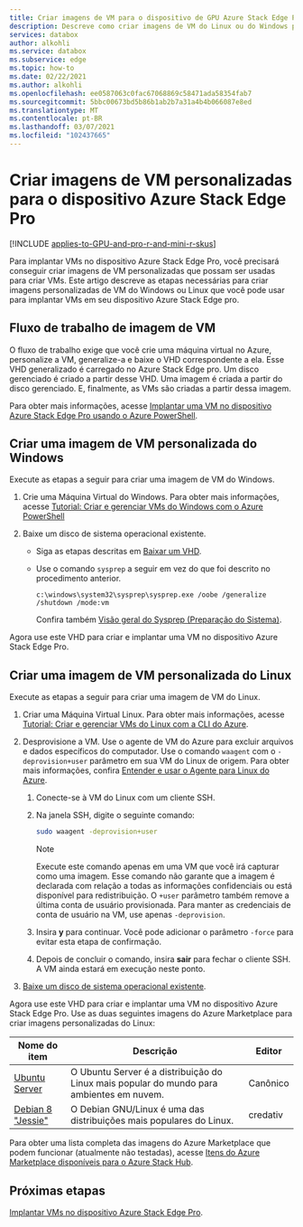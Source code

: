 ```yaml
---
title: Criar imagens de VM para o dispositivo de GPU Azure Stack Edge Pro
description: Descreve como criar imagens de VM do Linux ou do Windows para usá-las com o dispositivo de GPU Azure Stack Edge Pro.
services: databox
author: alkohli
ms.service: databox
ms.subservice: edge
ms.topic: how-to
ms.date: 02/22/2021
ms.author: alkohli
ms.openlocfilehash: ee0587063c0fac67068869c58471ada58354fab7
ms.sourcegitcommit: 5bbc00673bd5b86b1ab2b7a31a4b4b066087e8ed
ms.translationtype: MT
ms.contentlocale: pt-BR
ms.lasthandoff: 03/07/2021
ms.locfileid: "102437665"
---
```

# <a name="create-custom-vm-images-for-your-azure-stack-edge-pro-device"></a>Criar imagens de VM personalizadas para o dispositivo Azure Stack Edge Pro

[!INCLUDE [applies-to-GPU-and-pro-r-and-mini-r-skus](../../includes/azure-stack-edge-applies-to-gpu-pro-r-mini-r-sku.md)]

Para implantar VMs no dispositivo Azure Stack Edge Pro, você precisará conseguir criar imagens de VM personalizadas que possam ser usadas para criar VMs. Este artigo descreve as etapas necessárias para criar imagens personalizadas de VM do Windows ou Linux que você pode usar para implantar VMs em seu dispositivo Azure Stack Edge pro.

## <a name="vm-image-workflow"></a>Fluxo de trabalho de imagem de VM

O fluxo de trabalho exige que você crie uma máquina virtual no Azure, personalize a VM, generalize-a e baixe o VHD correspondente a ela. Esse VHD generalizado é carregado no Azure Stack Edge pro. Um disco gerenciado é criado a partir desse VHD. Uma imagem é criada a partir do disco gerenciado. E, finalmente, as VMs são criadas a partir dessa imagem.

Para obter mais informações, acesse [Implantar uma VM no dispositivo Azure Stack Edge Pro usando o Azure PowerShell](azure-stack-edge-gpu-deploy-virtual-machine-powershell.md).


## <a name="create-a-windows-custom-vm-image"></a>Criar uma imagem de VM personalizada do Windows

Execute as etapas a seguir para criar uma imagem de VM do Windows.

1. Crie uma Máquina Virtual do Windows. Para obter mais informações, acesse [Tutorial: Criar e gerenciar VMs do Windows com o Azure PowerShell](../virtual-machines/windows/tutorial-manage-vm.md)

2. Baixe um disco de sistema operacional existente.

    - Siga as etapas descritas em [Baixar um VHD](../virtual-machines/windows/download-vhd.md).

    - Use o comando `sysprep` a seguir em vez do que foi descrito no procedimento anterior.
    
        `c:\windows\system32\sysprep\sysprep.exe /oobe /generalize /shutdown /mode:vm`
   
       Confira também [Visão geral do Sysprep (Preparação do Sistema)](/windows-hardware/manufacture/desktop/sysprep--system-preparation--overview).

Agora use este VHD para criar e implantar uma VM no dispositivo Azure Stack Edge Pro.

## <a name="create-a-linux-custom-vm-image"></a>Criar uma imagem de VM personalizada do Linux

Execute as etapas a seguir para criar uma imagem de VM do Linux.

1. Criar uma Máquina Virtual Linux. Para obter mais informações, acesse [Tutorial: Criar e gerenciar VMs do Linux com a CLI do Azure](../virtual-machines/linux/tutorial-manage-vm.md).

1. Desprovisione a VM. Use o agente de VM do Azure para excluir arquivos e dados específicos do computador. Use o comando `waagent` com o `-deprovision+user` parâmetro em sua VM do Linux de origem. Para obter mais informações, confira [Entender e usar o Agente para Linux do Azure](../virtual-machines/extensions/agent-linux.md).

    1. Conecte-se à VM do Linux com um cliente SSH.
    2. Na janela SSH, digite o seguinte comando:
       
        ```bash
        sudo waagent -deprovision+user
        ```
       > [!NOTE]
       > Execute este comando apenas em uma VM que você irá capturar como uma imagem. Esse comando não garante que a imagem é declarada com relação a todas as informações confidenciais ou está disponível para redistribuição. O `+user` parâmetro também remove a última conta de usuário provisionada. Para manter as credenciais de conta de usuário na VM, use apenas `-deprovision`.
     
    3. Insira **y** para continuar. Você pode adicionar o parâmetro `-force` para evitar esta etapa de confirmação.
    4. Depois de concluir o comando, insira **sair** para fechar o cliente SSH.  A VM ainda estará em execução neste ponto.


1. [Baixe um disco de sistema operacional existente](../virtual-machines/linux/download-vhd.md).

Agora use este VHD para criar e implantar uma VM no dispositivo Azure Stack Edge Pro. Use as duas seguintes imagens do Azure Marketplace para criar imagens personalizadas do Linux:

|Nome do item  |Descrição  |Editor  |
|---------|---------|---------|
|[Ubuntu Server](https://azuremarketplace.microsoft.com/marketplace/apps/canonical.ubuntuserver) |O Ubuntu Server é a distribuição do Linux mais popular do mundo para ambientes em nuvem.|Canônico|
|[Debian 8 "Jessie"](https://azuremarketplace.microsoft.com/marketplace/apps/credativ.debian) |O Debian GNU/Linux é uma das distribuições mais populares do Linux.     |credativ|

Para obter uma lista completa das imagens do Azure Marketplace que podem funcionar (atualmente não testadas), acesse [Itens do Azure Marketplace disponíveis para o Azure Stack Hub](/azure-stack/operator/azure-stack-marketplace-azure-items?view=azs-1910&preserve-view=true).


## <a name="next-steps"></a>Próximas etapas

[Implantar VMs no dispositivo Azure Stack Edge Pro](azure-stack-edge-gpu-deploy-virtual-machine-powershell.md).